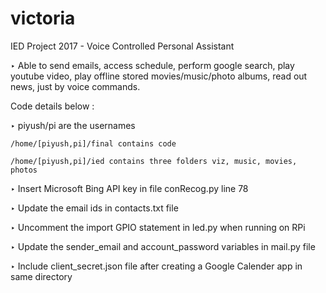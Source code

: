 # victoria
IED Project 2017 - Voice Controlled Personal Assistant

‣ Able to send emails, access schedule, perform google search, play youtube video, play offline stored movies/music/photo albums, read out news, just by voice commands.

Code details below :

‣ piyush/pi are the usernames

    /home/[piyush,pi]/final contains code

    /home/[piyush,pi]/ied contains three folders viz, music, movies, photos

‣ Insert Microsoft Bing API key in file conRecog.py line 78

‣ Update the email ids in contacts.txt file

‣ Uncomment the import GPIO statement in led.py when running on RPi

‣ Update the sender_email and account_password variables in mail.py file

‣ Include client_secret.json file after creating a Google Calender app in same directory
